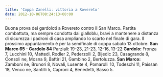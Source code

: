 ```yaml
---
title: 'Coppa Zanelli: vittoria a Rovereto'
date: 2012-10-06T08:24:13+00:00
---
```

Buona prova dei gardoloti a Rovereto contro il San Marco. Partita combattuta, ma sempre condotta dai gialloblu, bravi a mantenere a distanza di sicurezza i padroni di casa ampliando lo scarto nel finale di gara. Il prossimo appuntamento è per la semifinale di coppa sabato 13 ottobre.
**San Marco 65 - Gardolo 84** Parziali: 19-23, 21-23, 12-16, 13-22
**Gardolo:** Fronza 7, Lucchini 10, Mattedi, Rodler 2, Pederzolli 2, Bijedic 23, Casagrande 8, Consoli ne, Mosna 9, Baftiri 21, Gambino 2, Bertoluzza. 
**San Marco:** Zamboni ne, Brunori 8, Novali, Lusente 4, Pomarolli 10, Todeschi 11, Paissan 18, Venco ne, Santilli 5, Caproni 4, Benedetti, Basso 5.
